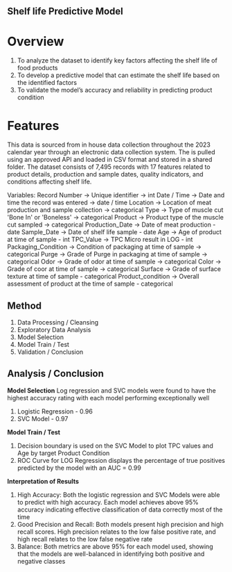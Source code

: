 ## Shelf life Predictive Model

# Overview

1.	To analyze the dataset to identify key factors affecting the shelf life of food products
2.	To develop a predictive model that can estimate the shelf life based on the identified factors    
3.	To validate the model’s accuracy and reliability in predicting product condition 

# Features

This data is sourced from in house data collection throughout the 2023 calendar year through an electronic data collection system. The is pulled using an approved API and loaded in CSV format and stored in a shared folder. The dataset consists of 7,495 records with 17 features related to product details, production and sample dates, quality indicators, and conditions affecting shelf life.

Variables:
Record Number -> Unique identifier  -> int
Date / Time -> Date and time the record was entered -> date / time
Location -> Location of meat production and sample collection -> categorical
Type -> Type of muscle cut 'Bone In' or 'Boneless' -> categorical
Product -> Product type of the muscle cut sampled -> categorical
Production_Date -> Date of meat production - date
Sample_Date -> Date of shelf life sample - date
Age -> Age of product at time of sample - int
TPC_Value -> TPC Micro result in LOG - int
Packaging_Condition -> Condition of packaging at time of sample -> categorical
Purge -> Grade of Purge in packaging at time of sample -> categorical
Odor -> Grade of odor at time of sample -> categorical
Color -> Grade of coor at time of sample -> categorical 
Surface -> Grade of surface texture at time of sample - categorical 
Product_condition -> Overall assessment of product at the time of sample - categorical 

## Method

1) Data Processing / Cleansing
2) Exploratory Data Analysis
3) Model Selection
4) Model Train / Test
5) Validation / Conclusion

## Analysis / Conclusion

**Model Selection**
Log regression and SVC models were found to have the highest accuracy rating with each model performing exceptionally well
1) Logistic Regression - 0.96
2) SVC Model - 0.97

**Model Train / Test**
1) Decision boundary is used on the SVC Model to plot TPC values and Age by target Product Condition
2) ROC Curve for LOG Regression displays the percentage of true positives predicted by the model with an AUC = 0.99

  **Interpretation of Results**
  1) High Accuracy: Both the logistic regression and SVC Models were able to predict with high accuracy. Each model achieves above 95% accuracy indicating effective classification of data correctly most of the time
  2) Good Precision and Recall: Both models present high precision and high recall scores. High precision relates to the low false positive rate, and high recall relates to the low false negative rate
  3) Balance: Both metrics are above 95% for each model used, showing that the models are well-balanced in identifying both positive and negative classes
